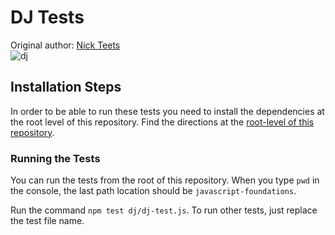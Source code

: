 # DJ Tests
Original author: [Nick Teets](https://github.com/nicktu12)  
![dj](https://media3.giphy.com/media/108I3aT1o4WQ48/giphy.gif)  

## Installation Steps

In order to be able to run these tests you need to install the dependencies at the root level of this repository. Find the directions at the [root-level of this repository](https://github.com/turingschool-examples/javascript-foundations).

### Running the Tests

You can run the tests from the root of this repository. When you type `pwd` in the console, the last path location should be `javascript-foundations`.

Run the command `npm test dj/dj-test.js`. To run other tests, just replace the test file name.
